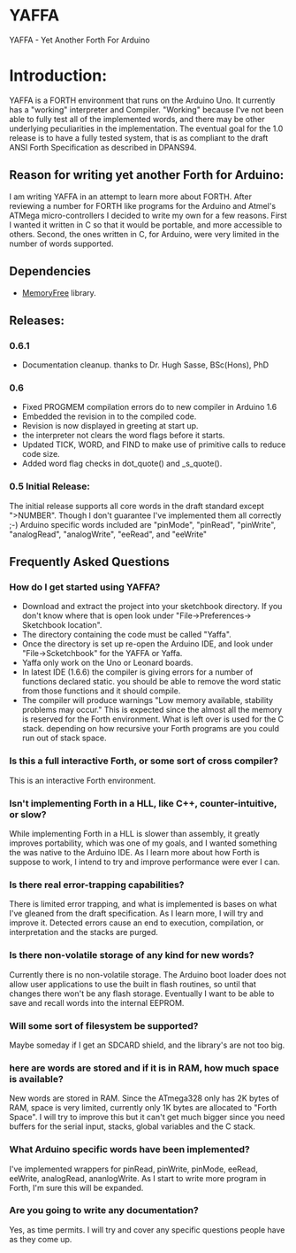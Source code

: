 YAFFA
=====

YAFFA - Yet Another Forth For Arduino

# Introduction:
YAFFA is a FORTH environment that runs on the Arduino Uno. It currently has a "working" interpreter and Compiler. "Working" because I've not been able to fully test all of the implemented words, and there may be other underlying peculiarities in the implementation. The eventual goal for the 1.0 release is to have a fully tested system, that is as compliant to the draft ANSI Forth Specification as described in DPANS94.

## Reason for writing yet another Forth for Arduino:
I am writing YAFFA in an attempt to learn more about FORTH. After reviewing a number for FORTH like programs for the Arduino and Atmel's ATMega micro-controllers I decided to write my own for a few reasons. First I wanted it written in C so that it would be portable, and more accessible to others. Second, the ones written in C, for Arduino, were very limited in the number of words supported.

## Dependencies
- [MemoryFree](https://github.com/McNeight/MemoryFree) library.

## Releases:
### 0.6.1
- Documentation cleanup. thanks to Dr. Hugh Sasse, BSc(Hons), PhD

### 0.6
- Fixed PROGMEM compilation errors do to new compiler in Arduino 1.6
- Embedded the revision in to the compiled code.
- Revision is now displayed in greeting at start up.
- the interpreter not clears the word flags before it starts.
- Updated TICK, WORD, and FIND to make use of primitive calls to reduce code size.
- Added word flag checks in dot_quote() and _s_quote().

### 0.5 Initial Release:
The initial release supports all core words in the draft standard except ">NUMBER". Though I don't guarantee I've implemented them all correctly ;-) Arduino specific words included are "pinMode", "pinRead", "pinWrite", "analogRead", "analogWrite", "eeRead", and "eeWrite"

## Frequently Asked Questions
### How do I get started using YAFFA?
- Download and extract the project into your sketchbook directory. If you don't know where that is open look under    "File->Preferences-> Sketchbook location". 
- The directory containing the code must be called  "Yaffa". 
- Once the directory is set up re-open the Arduino IDE, and look under "File->Scketchbook" for the YAFFA or Yaffa.
- Yaffa only work on the Uno or Leonard boards.
- In latest IDE (1.6.6) the compiler is giving errors for a number of functions declared static. you should be able to remove the word static from those functions and it should compile.
- The compiler will produce warnings "Low memory available, stability problems may occur." This is expected since the almost all the memory is reserved for the Forth environment. What is left over is used for the C stack. depending on how recursive your Forth programs are you could run out of stack space.
 
### Is this a full interactive Forth, or some sort of cross compiler?
This is an interactive Forth environment.

### Isn't implementing Forth in a HLL, like C++, counter-intuitive, or slow?
While implementing Forth in a HLL is slower than assembly, it greatly improves portability, which was one of my goals, and I wanted something the was native to the Arduino IDE. As I learn more about how Forth is suppose to work, I intend to try and improve performance were ever I can. 

### Is there real error-trapping capabilities?
There is limited error trapping, and what is implemented is bases on what I've gleaned from the draft specification. As I learn more, I will try and improve it. Detected errors cause an end to execution, compilation, or interpretation and the stacks are purged.

### Is there non-volatile storage of any kind for new words?  
Currently there is no non-volatile storage. The Arduino boot loader does not allow user applications to use the built in flash routines, so until that changes there won't be any flash storage. Eventually I want to be able to save and recall words into the internal EEPROM.

### Will some sort of filesystem be supported?
Maybe someday if I get an SDCARD shield, and the library's are not too big.

### here are words are stored and if it is in RAM, how much space is available?
New words are stored in RAM. Since the ATmega328 only has 2K bytes of RAM, space is very limited, currently only 1K bytes are allocated to "Forth Space". I will try to improve this but it can't get much bigger since you need buffers for the serial input, stacks, global variables and the C stack.

### What Arduino specific words have been implemented?
I've implemented wrappers for pinRead, pinWrite, pinMode, eeRead, eeWrite, analogRead, ananlogWrite. As I start to write more program in Forth, I'm sure this will be expanded.

### Are you going to write any documentation?
Yes, as time permits. I will try and cover any specific questions people have as they come up.
